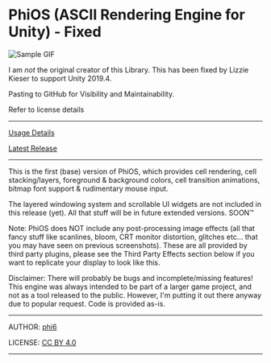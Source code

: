 # PhiOS (ASCII Rendering Engine for Unity) - Fixed
![Sample GIF](https://github.com/codyjb/PhiOS/blob/master/Documentation/ezgif-4-5ea6d2a713.gif)

I  am _not_ the original creator of this Library. This has been fixed by Lizzie Kieser to support Unity 2019.4.

Pasting to GitHub for Visibility and Maintainability.

Refer to license details

***
[Usage Details](https://github.com/atlev/PhiOS-Fixed/wiki)

[Latest Release](https://github.com/atlev/PhiOS-Fixed/releases/latest)
***

This is the first (base) version of PhiOS, which provides cell rendering, cell stacking/layers,
foreground & background colors, cell transition animations, bitmap font support & rudimentary mouse input.

The layered windowing system and scrollable UI widgets are not included in this release (yet).
All that stuff will be in future extended versions. SOON™

Note: PhiOS does NOT include any post-processing image effects (all that fancy stuff like scanlines,
bloom, CRT monitor distortion, glitches etc... that you may have seen on previous screenshots).
These are all provided by third party plugins, please see the Third Party Effects section below
if you want to replicate your display to look like this.

Disclaimer: There will probably be bugs and incomplete/missing features! This engine was always intended
to be part of a larger game project, and not as a tool released to the public. However, I'm putting it
out there anyway due to popular request. Code is provided as-is.


***
AUTHOR: [phi6](https://twitter.com/phi6)

LICENSE: [CC BY 4.0](https://creativecommons.org/licenses/by/4.0/)
***
